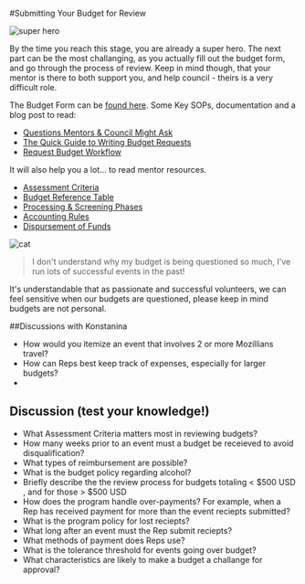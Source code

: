#Submitting Your Budget for Review

![super hero](http://tiptoes.ca/wp-content/uploads/2015/02/15478904778_f954642c2c_m.jpg)

By the time you reach this stage, you are already a super hero.   The next part can be the most challanging, as you actually fill out the budget form, and go through the process of review. Keep in mind though, that your mentor is there to both support you, and help council - theirs is a very difficult role.

The Budget Form can be [found here](https://bugzilla.mozilla.org/form.reps.budget).  Some Key SOPs, documentation and a blog post to read:

* [Questions Mentors & Council Might Ask](https://wiki.mozilla.org/ReMo/SOPs/Budget/Questions)
* [The Quick Guide to Writing Budget Requests](http://weboplex.com/post/34386033488/the-quick-guide-to-writing-budget-requests-for)
* [Request Budget Workflow](https://wiki.mozilla.org/ReMo/User_Flow/Request_Budget)

It will also help you a lot... to read mentor resources. 

* [Assessment Criteria](https://wiki.mozilla.org/ReMo/SOPs/Budget#Assessment_Criteria)
* [Budget Reference Table](https://wiki.mozilla.org/ReMo/SOPs/Budget#Budget_Reference_Table)
* [Processing  & Screening Phases](https://wiki.mozilla.org/ReMo/SOPs/Budget#Processing)
* [Accounting Rules](https://wiki.mozilla.org/ReMo/SOPs/Budget#Accounting_Rules)
* [Dispursement of Funds](https://wiki.mozilla.org/ReMo/SOPs/Budget#Disbursement_of_Funds)

![cat](http://i.giphy.com/uJy14yIR4NoPK.gif)

> I don't understand why my budget is being questioned so much, I've run lots of successful events in the past!

It's understandable that as passionate and successful volunteers, we can feel sensitive when our budgets are questioned, please keep in mind budgets are not personal.


##Discussions with Konstanina

* How would you itemize an event that involves 2 or more Mozillians travel?
* How can Reps best keep track of expenses, especially for larger budgets?
*

## Discussion (test your knowledge!)

* What Assessment Criteria matters most in reviewing budgets?
*  How many weeks prior to an event must a budget be receieved to avoid disqualification?
* What types of reimbursement are possible?
* What is the budget policy regarding alcohol?
* Briefly describe the the review process for budgets totaling < $500 USD , and for those > $500 USD
* How does the program handle over-payments? For example, when a Rep has received payment for more than the event reciepts submitted?
*  What is the program policy for lost reciepts?
* What long after an event must the Rep submit reciepts?
* What methods of payment does Reps use?
* What is the tolerance threshold for events going over budget?
* What characteristics are likely to make a budget a challange for approval?


